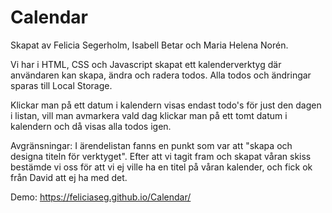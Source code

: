 # Calendar

Skapat av Felicia Segerholm, Isabell Betar och Maria Helena Norén.

Vi har i HTML, CSS och Javascript skapat ett kalenderverktyg där användaren kan skapa, ändra och radera todos.
Alla todos och ändringar sparas till Local Storage.

Klickar man på ett datum i kalendern visas endast todo's för just den dagen i listan, vill man avmarkera vald dag klickar man på ett tomt datum i kalendern och då visas alla todos igen.

Avgränsningar: I ärendelistan fanns en punkt som var att "skapa och designa titeln för verktyget". Efter att vi tagit fram och skapat våran skiss bestämde vi oss för att vi ej ville ha en titel på våran kalender, och fick ok från David att ej ha med det. 

Demo: https://feliciaseg.github.io/Calendar/
